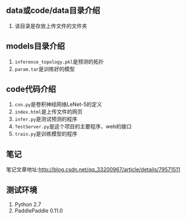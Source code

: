 ## data或code/data目录介绍
1. 该目录是存放上传文件的文件夹

## models目录介绍
1. `inference_topology.pkl`是预测的拓扑
2. `param.tar`是训练好的模型

## code代码介绍
1. `cnn.py`是卷积神经网络LeNet-5的定义
2. `index.html`是上传文件的网页
3. `infer.py`是测试预测的程序
4. `TestServer.py`是这个项目的主要程序，web的接口
5. `train.py`是训练模型的程序

## 笔记
笔记文章地址:http://blog.csdn.net/qq_33200967/article/details/79571511


## 测试环境
1. Python 2.7
2. PaddlePaddle 0.11.0